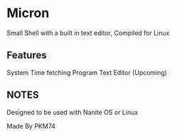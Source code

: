 # Micron
Small Shell with a built in text editor,
Compiled for Linux
## Features
System Time fetching Program
Text Editor (Upcoming)

## NOTES
Designed to be used with Nanite OS or Linux

Made By PKM74
